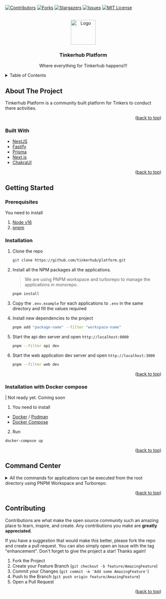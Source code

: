 [![Contributors][contributors-shield]][contributors-url]
[![Forks][forks-shield]][forks-url]
[![Stargazers][stars-shield]][stars-url]
[![Issues][issues-shield]][issues-url]
[![MIT License][license-shield]][license-url]

<!-- PROJECT LOGO -->
<br />
<div align="center">
  <a href="https://tinkerhub.org/">
    <img src="https://avatars.githubusercontent.com/u/45253922?s=400&u=bb1a9f5aa6706a6af63b653652a13d0f8a0f36fc&v=4" alt="Logo" width="80" height="80">
  </a>

  <h3 align="center">Tinkerhub Platform</h3>

  <p align="center">
    Where everything for Tinkerhub happens!!!
    <br />
  </p>
</div>

<!-- TABLE OF CONTENTS -->
<details>
  <summary>Table of Contents</summary>
  <ol>
    <li>
      <a href="#about-the-project">About The Project</a>
      <ul>
        <li><a href="#built-with">Built With</a></li>
      </ul>
    </li>
    <li>
      <a href="#getting-started">Getting Started</a>
      <ul>
        <li><a href="#prerequisites">Prerequisites</a></li>
        <li><a href="#installation">Installation</a></li>
      </ul>
    </li>
  </ol>
</details>

<!-- ABOUT THE PROJECT -->

## About The Project

Tinkerhub Platform is a community built platform for Tinkers to conduct there activities.

<p align="right">(<a href="#top">back to top</a>)</p>

### Built With

- [NestJS](https://nestjs.com/)
- [Fastify](https://www.fastify.io/)
- [Prisma](https://www.prisma.io/)
- [Next.js](https://nextjs.org/)
- [ChakraUI](https://chakra-ui.com/)

<p align="right">(<a href="#top">back to top</a>)</p>

<!-- GETTING STARTED -->

## Getting Started

### Prerequisites

You need to install

1. [Node v16](https://nodejs.org/en/)
2. [pnpm](https://pnpm.io/)

### Installation

1. Clone the repo

   ```sh
   git clone https://github.com/tinkerhub/platform.git
   ```

2. Install all the NPM packages all the applications.

   > We are using PNPM workspace and turborepo to manage the applications in monorepo.

   ```sh
   pnpm install
   ```

3. Copy the `.env.example` for each applications to `.env` in the same directory and fill the values required

4. Install new dependencies to the project

   ```sh
   pnpm add "package-name" --filter "workspace-name"
   ```

5. Start the api dev server and open `http://localhost:8000`

   ```sh
   pnpm --filter api dev
   ```

6. Start the web application dev server and open `http://localhost:3000`

   ```sh
   pnpm --filter web dev
   ```

<p align="right">(<a href="#top">back to top</a>)</p>

### Installation with Docker compose

| Not ready yet. Coming soon

1. You need to install

- [Docker](https://www.docker.com/) / [Podman](https://podman.io/)
- [Docker Compose](https://docs.docker.com/compose/)

2. Run

```sh
docker-compose up
```

<p align="right">(<a href="#top">back to top</a>)</p>

## Command Center

<details>

  <summary>
  All the commands for applications can be executed from the root directory using PNPM Workspace and Turborepo.
  </summary>

1. Web application PNPM commands

   ```sh
     pnpm --filter web <pnpm options>
   ```

2. API Server PNPM commands

   ```sh
     pnpm --filter api <pnpm options>
   ```

3. Turbo Pipeline Commands

   ```sh
     pnpm turbo run <pipeline_action_1> <pipeline_action_2>
   ```

### Misc Commands

1. Run lint

   ```sh
     pnpm lint
   ```

2. Run lint with autofixable fixes

   ```sh
     pnpm lint-fix
   ```

</details>

<p align="right">(<a href="#top">back to top</a>)</p>

## Contributing

Contributions are what make the open source community such an amazing place to learn, inspire, and create. Any contributions you make are **greatly appreciated**.

If you have a suggestion that would make this better, please fork the repo and create a pull request. You can also simply open an issue with the tag "enhancement".
Don't forget to give the project a star! Thanks again!

1. Fork the Project
2. Create your Feature Branch (`git checkout -b feature/AmazingFeature`)
3. Commit your Changes (`git commit -m 'Add some AmazingFeature'`)
4. Push to the Branch (`git push origin feature/AmazingFeature`)
5. Open a Pull Request

<p align="right">(<a href="#top">back to top</a>)</p>

[contributors-shield]: https://img.shields.io/github/contributors/tinkerhub/platform.svg?style=for-the-badge
[contributors-url]: https://github.com/tinkerhub/platform/graphs/contributors
[forks-shield]: https://img.shields.io/github/forks/tinkerhub/platform.svg?style=for-the-badge
[forks-url]: https://github.com/tinkerhub/platform/network/members
[stars-shield]: https://img.shields.io/github/stars/tinkerhub/platform.svg?style=for-the-badge
[stars-url]: https://github.com/tinkerhub/platform/stargazers
[issues-shield]: https://img.shields.io/github/issues/tinkerhub/platform.svg?style=for-the-badge
[issues-url]: https://github.com/tinkerhub/platform/issues
[license-shield]: https://img.shields.io/github/license/tinkerhub/platform.svg?style=for-the-badge
[license-url]: https://github.com/tinkerhub/platform/blob/main/LICENCE
